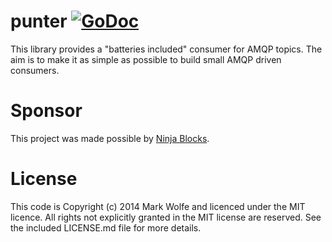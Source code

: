 # punter [![GoDoc](https://img.shields.io/badge/godoc-Reference-brightgreen.svg?style=flat)](http://godoc.org/github.com/wolfeidau/punter)

This library provides a "batteries included" consumer for AMQP topics. The aim is to make it as simple as possible to build small AMQP driven consumers.

# Sponsor

This project was made possible by [Ninja Blocks](http://ninjablocks.com).

# License

This code is Copyright (c) 2014 Mark Wolfe and licenced under the MIT licence. All rights not explicitly granted in the MIT license are reserved. See the included LICENSE.md file for more details.